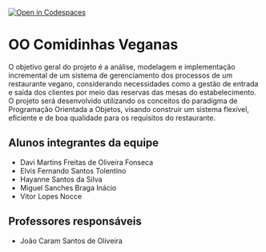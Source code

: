 [![Open in Codespaces](https://classroom.github.com/assets/launch-codespace-7f7980b617ed060a017424585567c406b6ee15c891e84e1186181d67ecf80aa0.svg)](https://classroom.github.com/open-in-codespaces?assignment_repo_id=14313885)
# OO Comidinhas Veganas
O objetivo geral do projeto é a análise, modelagem e implementação incremental de um sistema de gerenciamento dos processos de um restaurante vegano, considerando necessidades como a gestão de entrada e saída dos clientes por meio das reservas das mesas do estabelecimento. O projeto será desenvolvido utilizando os conceitos do paradigma de Programação Orientada a Objetos, visando construir um sistema flexível, eficiente e de boa qualidade para os requisitos do restaurante.

## Alunos integrantes da equipe

* Davi Martins Freitas de Oliveira Fonseca
* Elvis Fernando Santos Tolentino
* Hayanne Santos da Silva
* Miguel Sanches Braga Inácio
* Vitor Lopes Nocce

## Professores responsáveis

* João Caram Santos de Oliveira

